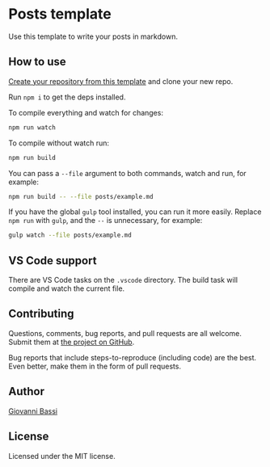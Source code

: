 # Posts template

Use this template to write your posts in markdown.

## How to use

[Create your repository from this template](https://docs.github.com/en/repositories/creating-and-managing-repositories/creating-a-repository-from-a-template)
and clone your new repo.

Run `npm i` to get the deps installed.

To compile everything and watch for changes:

```bash
npm run watch
```

To compile without watch run:

```bash
npm run build
```

You can pass a `--file` argument to both commands, watch and run, for example:

```bash
npm run build -- --file posts/example.md
```

If you have the global `gulp` tool installed, you can run it more easily. Replace `npm run` with `gulp`, and the `--` is unnecessary, for example:

```bash
gulp watch --file posts/example.md
```

## VS Code support

There are VS Code tasks on the `.vscode` directory. The build task will compile and watch the current file.

## Contributing

Questions, comments, bug reports, and pull requests are all welcome.  Submit them at
[the project on GitHub](https://github.com/giggio/posts-template/).

Bug reports that include steps-to-reproduce (including code) are the
best. Even better, make them in the form of pull requests.

## Author

[Giovanni Bassi](https://github.com/giggio)

## License

Licensed under the MIT license.
